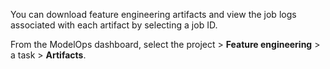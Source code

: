 You can download feature engineering artifacts and view the job logs associated with each artifact by selecting a job ID.

From the ModelOps dashboard, select the project > **Feature engineering** > a task > **Artifacts**.

